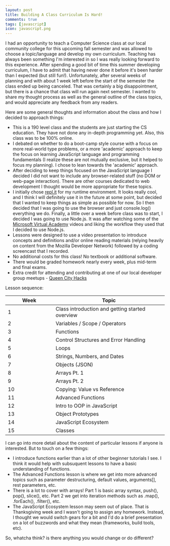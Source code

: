 ```yaml
---
layout: post
title: Building A Class Curriculum Is Hard!
comments: true
tags: [javascript]
icon: javascript.png
---
```


I had an opportunity to teach a Computer Science class at our local community college for this upcoming fall semester and was allowed to choose a topic/language and develop my own curriculum. Teaching has always been something I'm interested in so I was really looking forward to this experience. After spending a good bit of time this summer developing curriculum, I have to admit that having never done it before it's been harder than I expected (but still fun!). Unfortunately, after several weeks of planning and with about 1 week left before the start of the semester the class ended up being canceled. That was certainly a big disappointment, but there is a chance that class will run again next semester. I wanted to share my thought process as well as the general outline of the class topics, and would appreciate any feedback from any readers.

Here are some general thoughts and information about the class and how I decided to approach things:

* This is a 190 level class and the students are just starting the CS education. They have not done any in-depth programming yet. Also, this class was to be 100% online.
* I debated on whether to do a boot-camp style course with a focus on more real-world type problems, or a more 'academic' approach to keep the focus on learning JavaScript language and programming fundamentals (I realize these are not mutually exclusive, but it helped to focus my planning). I chose to lean towards the 'academic' approach.
* After deciding to keep things focused on the JavaScript language I decided I did not want to include any browser-related stuff (no DOM or web-page interaction). There are other courses dedicated to web development I thought would be more appropriate for these topics.
* I initially chose [repl.it](https://repl.it) for my runtime environment. It looks really cool, and I think I will definitely use it in the future at some point, but decided that I wanted to keep things as simple as possible for now. So I then decided that I was going to use the browser and just console.log() everything we do. Finally, a little over a week before class was to start, I decided I was going to use Node.js. It was after watching some of the [Microsoft Virtual Academy](https://mva.microsoft.com/en-US/training-courses/javascript-fundamentals-for-absolute-beginners-14194) videos and liking the workflow they used that I decided to use Node.js.
* Lessons were designed to use a video presentation to introduce concepts and definitions and/or online reading materials (relying heavily on content from the Mozilla Developer Network) followed by a coding screencast that I recorded.
* No additional costs for this class! No textbook or additional software.
* There would be graded homework nearly every week, plus mid-term and final exams.
* Extra credit for attending and contributing at one of our local developer group meetups - [Queen City Hacks](https://twitter.com/queencityhacks)

Lesson sequence:

<table class="table table-condensed">
  <colgroup>
    <col width="30%">
    <col width="70%">
  </colgroup>
  <thead>
    <tr>
      <th>Week</th>
      <th>Topic</th>
    </tr>
  </thead>
  <tbody>
    <tr>
      <td>1</td>
      <td>Class introduction and getting started overview</td>
    </tr>
    <tr>
      <td>2</td>
      <td>Variables / Scope / Operators</td>
    </tr>
    <tr>
      <td>3</td>
      <td>Functions</td>
    </tr>
    <tr>
      <td>4</td>
      <td>Control Structures and Error Handling</td>
    </tr>
    <tr>
      <td>5</td>
      <td>Loops</td>
    </tr>
    <tr>
      <td>6</td>
      <td>Strings, Numbers, and Dates</td>
    </tr>
    <tr>
      <td>7</td>
      <td>Objects (JSON)</td>
    </tr>
    <tr>
      <td>8</td>
      <td>Arrays Pt. 1</td>
    </tr>
    <tr>
      <td>9</td>
      <td>Arrays Pt. 2</td>
    </tr>
    <tr>
      <td>10</td>
      <td>Copying: Value vs Reference</td>
    </tr>
    <tr>
      <td>11</td>
      <td>Advanced Functions</td>
    </tr>
    <tr>
      <td>12</td>
      <td>Intro to OOP in JavaScript</td>
    </tr>
    <tr>
      <td>13</td>
      <td>Object Prototypes</td>
    </tr>
    <tr>
      <td>14</td>
      <td>JavaScript Ecosystem</td>
    </tr>
    <tr>
      <td>15</td>
      <td>Classes</td>
    </tr>
  </tbody>
</table>

I can go into more detail about the content of particular lessons if anyone is interested. But to touch on a few things:

* I introduce functions earlier than a lot of other beginner tutorials I see. I think it would help with subsuquent lessons to have a basic understanding of functions.
* The Advanced Functions lesson is where we get into more advanced topics such as parameter destructuring, default values, arguments[], rest parameters, etc.
* There is a lot to cover with arrays! Part 1 is basic array syntax, push(), pop(), slice(), etc. Part 2 we get into iteration methods such as .map(), .forEach(), .filter(), etc.
* The JavaScript Ecosystem lesson may seem out of place. That is Thanksgiving week and I wasn't going to assign any homework. Instead, I thought we would switch gears for a bit and I'd do a brief presentation on a lot of buzzwords and what they mean (frameworks, build tools, etc).

So, whatcha think? is there anything you would change or do different?
